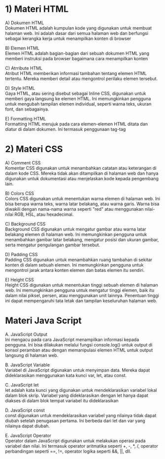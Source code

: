 <h1>1) Materi HTML</h1>

   A) Dokumen HTML<br>
   Dokumen HTML adalah kumpulan kode yang digunakan untuk membuat halaman web. Ini adalah dasar dari semua halaman web dan berfungsi sebagai kerangka kerja untuk menampilkan konten di 
   browser<br>
   
   B) Elemen HTML<br>
   Elemen HTML adalah bagian-bagian dari sebuah dokumen HTML yang memberi instruksi pada browser bagaimana cara menampilkan konten<br>
   
   C) Atrribute HTML<br>
   Atribut HTML memberikan informasi tambahan tentang elemen HTML tertentu. Mereka memberi detail atau mengontrol perilaku elemen tersebut.<br>
   
   D) Style HTML<br>
   Gaya HTML, atau sering disebut sebagai Inline CSS, digunakan untuk memberi gaya langsung ke elemen HTML. Ini memungkinkan pengguna untuk mengubah tampilan elemen individual, seperti 
   warna teks, ukuran font, dan sebagainya.<br>
   
   E) Formatting HTML<br>
   Formatting HTML merujuk pada cara elemen-elemen HTML ditata dan diatur di dalam dokumen. Ini termasuk penggunaan tag-tag 
<h1>2) Materi CSS</h1>

   A) Comment CSS<br>
   Komentar CSS digunakan untuk menambahkan catatan atau keterangan di dalam kode CSS. Mereka tidak akan ditampilkan di halaman web dan hanya digunakan untuk dokumentasi atau menjelaskan    kode kepada pengembang lain.<br>

   B) Colors CSS<br> 
   Colors CSS digunakan untuk menentukan warna elemen di halaman web. Ini bisa berupa warna teks, warna latar belakang, atau warna garis. Warna bisa diwakili dengan nama-nama warna          seperti "red" atau menggunakan nilai-nilai RGB, HSL, atau hexadecimal.<br>

   C) Background CSS<br> 
   Background CSS digunakan untuk mengatur gambar atau warna latar belakang elemen di halaman web. Ini memungkinkan pengguna untuk menambahkan gambar latar belakang, mengatur posisi dan     ukuran gambar, serta mengatur pengulangan gambar tersebut.<br>

   D) Padding CSS<br>
   Padding CSS digunakan untuk menambahkan ruang tambahan di sekitar konten di dalam sebuah elemen. Ini memungkinkan pengguna untuk mengontrol jarak antara konten elemen dan 
   batas elemen itu sendiri.<br>

   E) Height CSS<br> 
   Height CSS digunakan untuk menentukan tinggi sebuah elemen di halaman web. Ini memungkinkan pengguna untuk mengatur tinggi elemen, baik itu dalam nilai piksel, persen, atau 
   menggunakan unit lainnya. Penentuan tinggi ini dapat mempengaruhi tata letak dan tampilan keseluruhan halaman web.<br>

   <h1>Materi Java Script</h1>

   A. JavaScript Output<br>
   Ini mengacu pada cara JavaScript menampilkan informasi kepada pengguna. Ini bisa dilakukan melalui fungsi console.log() untuk output di konsol peramban atau dengan memanipulasi elemen 
   HTML untuk output langsung di halaman web.<br>

   B. JavaScript Variable<br>
   Variabel di JavaScript digunakan untuk menyimpan data. Mereka dapat dideklarasikan menggunakan kata kunci var, let, atau const.<br>

   C. JavaScript let <br> 
   let adalah kata kunci yang digunakan untuk mendeklarasikan variabel lokal dalam blok skrip. Variabel yang dideklarasikan dengan let hanya dapat diakses di dalam blok tempat variabel 
   itu dideklarasikan<br>

  D. JavaScript const<br>
  const digunakan untuk mendeklarasikan variabel yang nilainya tidak dapat diubah setelah penugasan pertama. Ini berbeda dari let dan var yang nilainya dapat diubah.<br>

  E. JavaScript Operator<br>
  Operator dalam JavaScript digunakan untuk melakukan operasi pada variabel dan nilai. Ini termasuk operator aritmatika seperti +, -, *, /, operator perbandingan seperti ==, !=, operator 
  logika seperti &&, ||, dll.<br>

  


  

  

